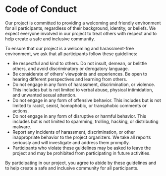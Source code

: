 # Code of Conduct

Our project is committed to providing a welcoming and friendly environment for all participants, regardless of their background, identity, or beliefs. We expect everyone involved in our project to treat others with respect and to help create a safe and inclusive community.

To ensure that our project is a welcoming and harassment-free environment, we ask that all participants follow these guidelines:

- Be respectful and kind to others. Do not insult, demean, or belittle others, and avoid discriminatory or derogatory language.
- Be considerate of others’ viewpoints and experiences. Be open to hearing different perspectives and learning from others.
- Do not engage in any form of harassment, discrimination, or violence. This includes but is not limited to verbal abuse, physical intimidation, and unwanted sexual attention.
- Do not engage in any form of offensive behavior. This includes but is not limited to racist, sexist, homophobic, or transphobic comments or actions.
- Do not engage in any form of disruptive or harmful behavior. This includes but is not limited to spamming, trolling, hacking, or distributing malware.
- Report any incidents of harassment, discrimination, or other inappropriate behavior to the project organizers. We take all reports seriously and will investigate and address them promptly.
- Participants who violate these guidelines may be asked to leave the project and may be prohibited from participating in future activities.

By participating in our project, you agree to abide by these guidelines and to help create a safe and inclusive community for all participants.
